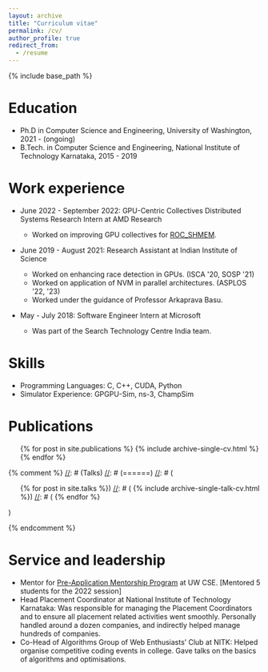 ```yaml
---
layout: archive
title: "Curriculum vitae"
permalink: /cv/
author_profile: true
redirect_from:
  - /resume
---
```


{% include base_path %}

Education
======
* Ph.D in Computer Science and Engineering, University of Washington, 2021 - (ongoing)
* B.Tech. in Computer Science and Engineering, National Institute of Technology Karnataka, 2015 - 2019

Work experience
======
* June 2022 - September 2022: GPU-Centric Collectives Distributed Systems Research Intern at AMD Research
  * Worked on improving GPU collectives for [ROC_SHMEM](https://github.com/ROCm-Developer-Tools/ROC_SHMEM).
* June 2019 - August 2021: Research Assistant at Indian Institute of Science
  * Worked on enhancing race detection in GPUs. (ISCA '20, SOSP '21) 
  * Worked on application of NVM in parallel architectures. (ASPLOS '22, '23)
  * Worked under the guidance of Professor Arkaprava Basu.

* May - July 2018: Software Engineer Intern at Microsoft
  * Was part of the Search Technology Centre India team. 
  
Skills
======
* Programming Languages: C, C++, CUDA, Python 
* Simulator Experience: GPGPU-Sim, ns-3, ChampSim 

Publications
======
  <ul>{% for post in site.publications %}
    {% include archive-single-cv.html %}
  {% endfor %}</ul>
  
{% comment %}
[//]: # (Talks)
[//]: # (======)
[//]: # (  <ul>{% for post in site.talks %})
[//]: # (    {% include archive-single-talk-cv.html %})
[//]: # (  {% endfor %}</ul>)
  
[//]: # (Teaching)
[//]: # (======)
[//]: # (  <ul>{% for post in site.teaching %})
[//]: # (    {% include archive-single-cv.html %})
[//]: # (  {% endfor %}</ul>)
{% endcomment %}
  
Service and leadership
======
* Mentor for [Pre-Application Mentorship Program](https://www.cs.washington.edu/academics/phd/admissions/pams) at UW CSE. [Mentored 5 students for the 2022 session]
* Head Placement Coordinator at National Institute of Technology Karnataka: Was responsible for managing the Placement Coordinators and to ensure all placement related activities went smoothly. Personally handled around a dozen companies, and indirectly helped manage hundreds of companies. 
* Co-Head of Algorithms Group of Web Enthusiasts’ Club at NITK: Helped organise competitive coding events in college. Gave talks on the basics of algorithms and optimisations. 
